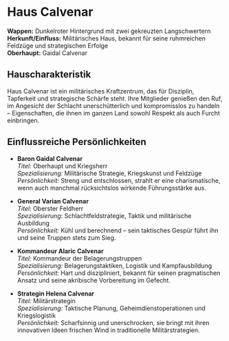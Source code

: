 # Haus Calvenar

**Wappen:** Dunkelroter Hintergrund mit zwei gekreuzten Langschwertern  
**Herkunft/Einfluss:** Militärisches Haus, bekannt für seine ruhmreichen Feldzüge und strategischen Erfolge  
**Oberhaupt:** Gaidal Calvenar  

## Hauscharakteristik
Haus Calvenar ist ein militärisches Kraftzentrum, das für Disziplin, Tapferkeit und strategische Schärfe steht. Ihre Mitglieder genießen den Ruf, im Angesicht der Schlacht unerschütterlich und kompromisslos zu handeln – Eigenschaften, die ihnen im ganzen Land sowohl Respekt als auch Furcht einbringen.

## Einflussreiche Persönlichkeiten
- **Baron Gaidal Calvenar**  
  *Titel:* Oberhaupt und Kriegsherr  
  *Spezialisierung:* Militärische Strategie, Kriegskunst und Feldzüge  
  *Persönlichkeit:* Streng und entschlossen, strahlt er eine charismatische, wenn auch manchmal rücksichtslos wirkende Führungsstärke aus.

- **General Varian Calvenar**  
  *Titel:* Oberster Feldherr  
  *Spezialisierung:* Schlachtfeldstrategie, Taktik und militärische Ausbildung  
  *Persönlichkeit:* Kühl und berechnend – sein taktisches Gespür führt ihn und seine Truppen stets zum Sieg.

- **Kommandeur Alaric Calvenar**  
  *Titel:* Kommandeur der Belagerungstruppen  
  *Spezialisierung:* Belagerungstaktiken, Logistik und Kampfausbildung  
  *Persönlichkeit:* Hart und diszipliniert, bekannt für seinen pragmatischen Ansatz und seine akribische Vorbereitung im Gefecht.

- **Strategin Helena Calvenar**  
  *Titel:* Militärstrategin  
  *Spezialisierung:* Taktische Planung, Geheimdienstoperationen und Kriegslogistik  
  *Persönlichkeit:* Scharfsinnig und unerschrocken, sie bringt mit ihren innovativen Ideen frischen Wind in traditionelle Militärstrategien.
